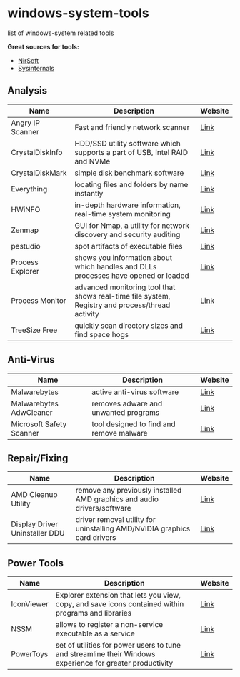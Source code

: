 # windows-system-tools
list of windows-system related tools

**Great sources for tools:**
- [NirSoft](https://www.nirsoft.net/)
- [Sysinternals](https://learn.microsoft.com/en-us/sysinternals/downloads/)

## Analysis
| Name | Description | Website |
| --- | --- | --- |
| Angry IP Scanner | Fast and friendly network scanner | [Link](https://angryip.org/)
| CrystalDiskInfo | HDD/SSD utility software which supports a part of USB, Intel RAID and NVMe | [Link](https://crystalmark.info/en/software/crystaldiskinfo/) |
| CrystalDiskMark | simple disk benchmark software | [Link](https://crystalmark.info/en/software/crystaldiskmark/) |
| Everything | locating files and folders by name instantly | [Link](https://www.voidtools.com/) |
| HWiNFO | in-depth hardware information, real-time system monitoring | [Link](https://www.hwinfo.com/) |
| Zenmap | GUI for Nmap, a utility for network discovery and security auditing | [Link](https://nmap.org/zenmap/)
| pestudio | spot artifacts of executable files | [Link](https://www.winitor.com/)
| Process Explorer | shows you information about which handles and DLLs processes have opened or loaded | [Link](https://docs.microsoft.com/en-us/sysinternals/downloads/process-explorer) |
| Process Monitor | advanced monitoring tool that shows real-time file system, Registry and process/thread activity | [Link](https://docs.microsoft.com/en-us/sysinternals/downloads/procmon) |
| TreeSize Free | quickly scan directory sizes and find space hogs | [Link](https://www.jam-software.com/treesize_free)

## Anti-Virus
| Name | Description | Website |
| --- | --- | --- |
| Malwarebytes | active anti-virus software | [Link](https://www.malwarebytes.com/) |
| Malwarebytes AdwCleaner | removes adware and unwanted programs | [Link](https://malwarebytes.com/adwcleaner/) |
| Microsoft Safety Scanner | tool designed to find and remove malware | [Link](https://docs.microsoft.com/en-us/microsoft-365/security/intelligence/safety-scanner-download?view=o365-worldwide) |

## Repair/Fixing
| Name | Description | Website |
| --- | --- | --- |
| AMD Cleanup Utility | remove any previously installed AMD graphics and audio drivers/software | [Link](https://www.amd.com/en/support/kb/faq/gpu-601) |
| Display Driver Uninstaller DDU | driver removal utility for uninstalling AMD/NVIDIA graphics card drivers | [Link](https://www.guru3d.com/files-details/display-driver-uninstaller-download.html) |

## Power Tools
| Name | Description | Website |
| --- | --- | --- |
| IconViewer | Explorer extension that lets you view, copy, and save icons contained within programs and libraries | [Link](https://www.botproductions.com/iconview/iconview.html) |
| NSSM | allows to register a non-service executable as a service | [Link](http://nssm.cc/) |
| PowerToys | set of utilities for power users to tune and streamline their Windows experience for greater productivity | [Link](https://learn.microsoft.com/en-US/windows/powertoys/) |

<!--
## Template
| Name | Description | Website |
| --- | --- | --- |
|  |  | [Link]() |
-->

